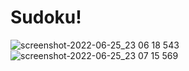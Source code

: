# Sudoku!
![screenshot-2022-06-25_23 06 18 543](https://user-images.githubusercontent.com/60238363/175790576-9fbac6d7-91f2-43b2-888c-58797fb47884.png)
![screenshot-2022-06-25_23 07 15 569](https://user-images.githubusercontent.com/60238363/175790577-7328485b-1691-4c6d-9c92-967de90614ec.png)
